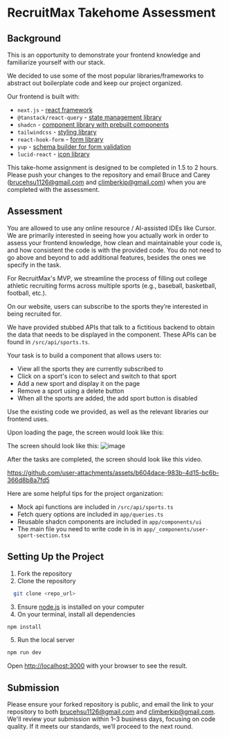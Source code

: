 # RecruitMax Takehome Assessment

## Background

This is an opportunity to demonstrate your frontend knowledge and familiarize yourself with our stack.

We decided to use some of the most popular libraries/frameworks to abstract out boilerplate code and keep our project organized.

Our frontend is built with:
- `next.js` - [react framework](https://nextjs.org/)
- `@tanstack/react-query` - [state management library](https://www.npmjs.com/package/@tanstack/react-query)
- `shadcn` - [component library with prebuilt components](https://ui.shadcn.com/)
- `tailwindcss` - [styling library](https://tailwindcss.com/)
- `react-hook-form` - [form library](https://www.npmjs.com/package/react-hook-form)
- `yup` - [schema builder for form validation](https://www.npmjs.com/package/yup)
- `lucid-react` - [icon library](https://lucide.dev/icons/)

This take-home assignment is designed to be completed in 1.5 to 2 hours. Please push your changes to the repository and email Bruce and Carey (brucehsu1126@gmail.com and climberkip@gmail.com) when you are completed with the assessment.

## Assessment

You are allowed to use any online resource / AI-assisted IDEs like Cursor. We are primarily interested in seeing how you actually work in order to assess your frontend knowledge, how clean and maintainable your code is, and how consistent the code is with the provided code. You do not need to go above and beyond to add additional features, besides the ones we specify in the task.

For RecruitMax's MVP, we streamline the process of filling out college athletic recruiting forms across multiple sports (e.g., baseball, basketball, football, etc.).

On our website, users can subscribe to the sports they’re interested in being recruited for.

We have provided stubbed APIs that talk to a fictitious backend to obtain the data that needs to be displayed in the component. These APIs can be found in `/src/api/sports.ts`.

Your task is to build a component that allows users to:
- View all the sports they are currently subscribed to
- Click on a sport's icon to select and switch to that sport
- Add a new sport and display it on the page
- Remove a sport using a delete button
- When all the sports are added, the add sport button is disabled

Use the existing code we provided, as well as the relevant libraries our frontend uses.

Upon loading the page, the screen would look like this:

The screen should look like this:
![image](https://github.com/user-attachments/assets/fe4e1403-845e-4c98-8b22-cf9611e89b9b)


After the tasks are completed, the screen should look like this video.

https://github.com/user-attachments/assets/b604dace-983b-4d15-bc6b-366d8b8a7fd5

Here are some helpful tips for the project organization:
- Mock api functions are included in `/src/api/sports.ts`
- Fetch query options are included in `app/queries.ts`
- Reusable shadcn components are included in `app/components/ui`
- The main file you need to write code in is in `app/_components/user-sport-section.tsx`

## Setting Up the Project
1. Fork the repository
2. Clone the repository
```bash
  git clone <repo_url>
```
3. Ensure [node.js](https://nodejs.org/en) is installed on your computer
4. On your terminal, install all dependencies
```bash
npm install
```
5. Run the local server
```bash
npm run dev
```

Open [http://localhost:3000](http://localhost:3000) with your browser to see the result.

## Submission

Please ensure your forked repository is public, and email the link to your repository to both brucehsu1126@gmail.com and climberkip@gmail.com. We'll review your submission within 1–3 business days, focusing on code quality. If it meets our standards, we’ll proceed to the next round.
